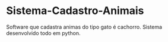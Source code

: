 # Sistema-Cadastro-Animais
 Software que cadastra animas do tipo gato é cachorro. Sistema desenvolvido todo em python.
